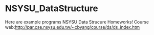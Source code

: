 # NSYSU_DataStructure

Here are example programs NSYSU Data Strucure Homeworks!
Course web:http://par.cse.nsysu.edu.tw/~cbyang/course/ds/ds_index.htm
